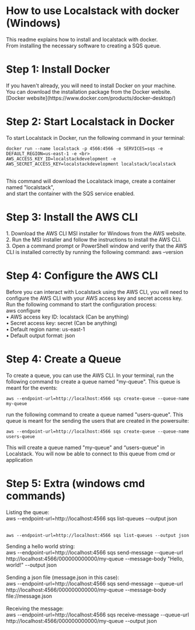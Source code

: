 # How to use Localstack with docker (Windows)
This readme explains how to install and localstack with docker. <br>From installing the necessary software to creating a SQS queue.

<h1> Step 1: Install Docker </h1>
If you haven't already, you will need to install Docker on your machine. <br>
You can download the installation package from the Docker website.<br>
[Docker website](https://www.docker.com/products/docker-desktop/)

<h1>Step 2: Start Localstack in Docker</h1>
To start Localstack in Docker, run the following command in your terminal:<br>


```env
docker run --name localstack -p 4566:4566 -e SERVICES=sqs -e DEFAULT_REGION=us-east-1 -e <br> AWS_ACCESS_KEY_ID=localstackdevelopment -e AWS_SECRET_ACCESS_KEY=localstackdevelopment localstack/localstack
```
<br>
This command will download the Localstack image, create a container named "localstack", <br>and start the container with the SQS service enabled.

<h1>Step 3: Install the AWS CLI </h1>
1.	Download the AWS CLI MSI installer for Windows from the AWS website.<br>
2.	Run the MSI installer and follow the instructions to install the AWS CLI.<br>
3.	Open a command prompt or PowerShell window and verify that the AWS CLI is installed correctly by running the following command: aws –version

<h1>Step 4: Configure the AWS CLI</h1>
Before you can interact with Localstack using the AWS CLI, you will need to configure the AWS CLI with your AWS access key and secret access key. Run the following command to start the configuration process:<br>
aws configure<br>
•	AWS access key ID: localstack (Can be anything)<br>
•	Secret access key: secret (Can be anything)<br>
•	Default region name: us-east-1<br>
•	Default output format: json

<h1>Step 4: Create a Queue</h1>
To create a queue, you can use the AWS CLI. In your terminal, run the following command to create a queue named "my-queue". This queue is meant for the events:<br>

```env
aws --endpoint-url=http://localhost:4566 sqs create-queue --queue-name my-queue
```

run the following command to create a queue named "users-queue". This queue is meant for the sending the users that are created in the powersuite:<br>

```env
aws --endpoint-url=http://localhost:4566 sqs create-queue --queue-name users-queue
```
This will create a queue named "my-queue" and “users-queue” in Localstack. You will now be able to connect to this queue from cmd or application<br>


<h1>Step 5: Extra (windows cmd commands)</h1>
Listing the queue:<br>
aws --endpoint-url=http://localhost:4566 sqs list-queues --output json<br><br>

```env
aws --endpoint-url=http://localhost:4566 sqs list-queues --output json
```
Sending a hello world string:<br>
aws --endpoint-url=http://localhost:4566 sqs send-message --queue-url http://localhost:4566/000000000000/my-queue --message-body "Hello, world!" --output json<br><br>
Sending a json file (message.json in this case):<br>
aws --endpoint-url=http://localhost:4566 sqs send-message --queue-url http://localhost:4566/000000000000/my-queue --message-body file://message.json<br><br>
Receiving the message:<br>
aws --endpoint-url=http://localhost:4566 sqs receive-message --queue-url http://localhost:4566/000000000000/my-queue --output json








